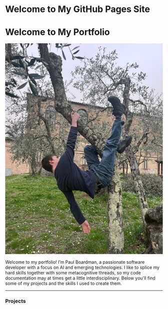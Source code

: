 # Welcome to My GitHub Pages Site

# Welcome to My Portfolio

![Intro Image](sitemainpageimg.JPG)

Welcome to my portfolio! I’m Paul Boardman, a passionate software developer with a focus on AI and emerging technologies. I like to splice my hard skills together with some metacognitive threads, so my code documentation may at times get a little interdisciplinary. Below you'll find some of my projects and the skills I used to create them.

---

### Projects

